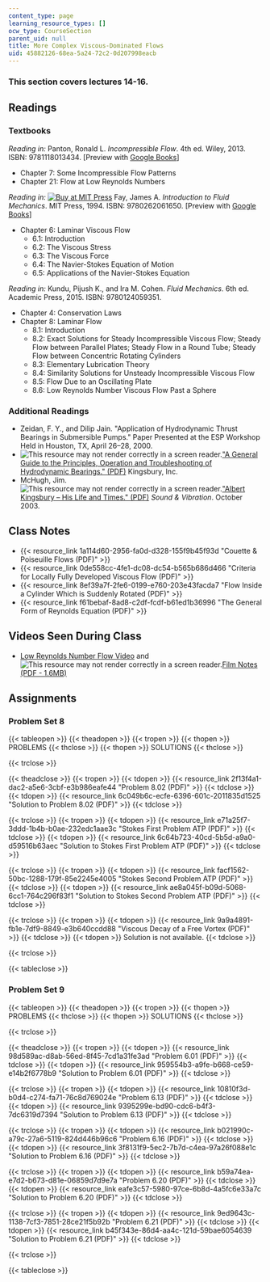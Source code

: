 ```yaml
---
content_type: page
learning_resource_types: []
ocw_type: CourseSection
parent_uid: null
title: More Complex Viscous-Dominated Flows
uid: 45882126-68ea-5a24-72c2-0d207998eacb
---
```


### This section covers lectures 14-16.

Readings
--------

### Textbooks

_Reading in:_ Panton, Ronald L. _Incompressible Flow_. 4th ed. Wiley, 2013. ISBN: 9781118013434. \[Preview with [Google Books](http://books.google.com/books?id=sa4eAAAAQBAJ&pg=PAfrontcover)\]

*   Chapter 7: Some Incompressible Flow Patterns
*   Chapter 21: Flow at Low Reynolds Numbers

_Reading in:_ [![Buy at MIT
Press](/images/mp_logo.gif)](https://mitpress.mit.edu/9780262061650) Fay, James A. _Introduction to Fluid Mechanics_. MIT Press, 1994. ISBN: 9780262061650. \[Preview with [Google Books](http://books.google.com/books?id=XGVpue4954wC&pg=PAfrontcover)\]

*   Chapter 6: Laminar Viscous Flow
    *   6.1: Introduction
    *   6.2: The Viscous Stress
    *   6.3: The Viscous Force
    *   6.4: The Navier-Stokes Equation of Motion
    *   6.5: Applications of the Navier-Stokes Equation

_Reading in:_ Kundu, Pijush K., and Ira M. Cohen. _Fluid Mechanics_. 6th ed. Academic Press, 2015. ISBN: 9780124059351.

*   Chapter 4: Conservation Laws
*   Chapter 8: Laminar Flow
    *   8.1: Introduction
    *   8.2: Exact Solutions for Steady Incompressible Viscous Flow; Steady Flow between Parallel Plates; Steady Flow in a Round Tube; Steady Flow between Concentric Rotating Cylinders
    *   8.3: Elementary Lubrication Theory
    *   8.4: Similarity Solutions for Unsteady Incompressible Viscous Flow
    *   8.5: Flow Due to an Oscillating Plate
    *   8.6: Low Reynolds Number Viscous Flow Past a Sphere

### Additional Readings

*   Zeidan, F. Y., and Dilip Jain. "Application of Hydrodynamic Thrust Bearings in Submersible Pumps." Paper Presented at the ESP Workshop Held in Houston, TX, April 26–28, 2000.
*   ![This resource may not render correctly in a screen reader.](/images/inacessible.gif)["A General Guide to the Principles, Operation and Troubleshooting of Hydrodynamic Bearings." (PDF)](http://www.kingsbury.com/pdf/universe_brochure.pdf) Kingsbury, Inc.
*   McHugh, Jim. ![This resource may not render correctly in a screen reader.](/images/inacessible.gif)["Albert Kingsbury – His Life and Times." (PDF)](http://www.massengineers.com/Documents/albert_kingsbury.pdf) _Sound & Vibration_. October 2003.

Class Notes
-----------

*   {{< resource_link 1a114d60-2956-fa0d-d328-155f9b45f93d "Couette & Poiseuille Flows (PDF)" >}}
*   {{< resource_link 0de558cc-4fe1-dc08-dc54-b565b686d466 "Criteria for Locally Fully Developed Viscous Flow (PDF)" >}}
*   {{< resource_link 8ef39a7f-2fe6-0199-e760-203e43facda7 "Flow Inside a Cylinder Which is Suddenly Rotated (PDF)" >}}
*   {{< resource_link f61bebaf-8ad8-c2df-fcdf-b61ed1b36996 "The General Form of Reynolds Equation (PDF)" >}}

Videos Seen During Class
------------------------

*   [Low Reynolds Number Flow Video](https://youtu.be/51-6QCJTAjU) and ![This resource may not render correctly in a screen reader.](/images/inacessible.gif)[Film Notes (PDF - 1.6MB)](http://web.mit.edu/hml/ncfmf/07LRNF.pdf)

Assignments
-----------

### Problem Set 8

{{< tableopen >}}
{{< theadopen >}}
{{< tropen >}}
{{< thopen >}}
PROBLEMS
{{< thclose >}}
{{< thopen >}}
SOLUTIONS
{{< thclose >}}

{{< trclose >}}

{{< theadclose >}}
{{< tropen >}}
{{< tdopen >}}
{{< resource_link 2f13f4a1-dac2-a5e6-3cbf-e3b986eafe44 "Problem 8.02 (PDF)" >}}
{{< tdclose >}}
{{< tdopen >}}
{{< resource_link 6c049b6c-ecfe-6396-601c-2011835d1525 "Solution to Problem 8.02 (PDF)" >}}
{{< tdclose >}}

{{< trclose >}}
{{< tropen >}}
{{< tdopen >}}
{{< resource_link e71a25f7-3ddd-1b4b-b0ae-232edc1aae3c "Stokes First Problem ATP (PDF)" >}}
{{< tdclose >}}
{{< tdopen >}}
{{< resource_link 6c64b723-40cd-5b5d-a9a0-d59516b63aec "Solution to Stokes First Problem ATP (PDF)" >}}
{{< tdclose >}}

{{< trclose >}}
{{< tropen >}}
{{< tdopen >}}
{{< resource_link facf1562-50bc-1288-179f-85e2245e4005 "Stokes Second Problem ATP (PDF)" >}}
{{< tdclose >}}
{{< tdopen >}}
{{< resource_link ae8a045f-b09d-5068-6cc1-764c296f83f1 "Solution to Stokes Second Problem ATP (PDF)" >}}
{{< tdclose >}}

{{< trclose >}}
{{< tropen >}}
{{< tdopen >}}
{{< resource_link 9a9a4891-fb1e-7df9-8849-e3b640ccdd88 "Viscous Decay of a Free Vortex (PDF)" >}}
{{< tdclose >}}
{{< tdopen >}}
Solution is not available.
{{< tdclose >}}

{{< trclose >}}

{{< tableclose >}}

### Problem Set 9

{{< tableopen >}}
{{< theadopen >}}
{{< tropen >}}
{{< thopen >}}
PROBLEMS
{{< thclose >}}
{{< thopen >}}
SOLUTIONS
{{< thclose >}}

{{< trclose >}}

{{< theadclose >}}
{{< tropen >}}
{{< tdopen >}}
{{< resource_link 98d589ac-d8ab-56ed-8f45-7cd1a31fe3ad "Problem 6.01 (PDF)" >}}
{{< tdclose >}}
{{< tdopen >}}
{{< resource_link 959554b3-a9fe-b668-ce59-e14b2f6778b9 "Solution to Problem 6.01 (PDF)" >}}
{{< tdclose >}}

{{< trclose >}}
{{< tropen >}}
{{< tdopen >}}
{{< resource_link 10810f3d-b0d4-c274-fa71-76c8d769024e "Problem 6.13 (PDF)" >}}
{{< tdclose >}}
{{< tdopen >}}
{{< resource_link 9395299e-bd90-cdc6-b4f3-7dc6319d7394 "Solution to Problem 6.13 (PDF)" >}}
{{< tdclose >}}

{{< trclose >}}
{{< tropen >}}
{{< tdopen >}}
{{< resource_link b021990c-a79c-27a6-5119-824d446b96c6 "Problem 6.16 (PDF)" >}}
{{< tdclose >}}
{{< tdopen >}}
{{< resource_link 3f8131f9-5ec2-7b7d-c4ea-97a26f088e1c "Solution to Problem 6.16 (PDF)" >}}
{{< tdclose >}}

{{< trclose >}}
{{< tropen >}}
{{< tdopen >}}
{{< resource_link b59a74ea-e7d2-b673-d81e-06859d7d9e7a "Problem 6.20 (PDF)" >}}
{{< tdclose >}}
{{< tdopen >}}
{{< resource_link eafe3c57-5980-97ce-6b8d-4a5fc6e33a7c "Solution to Problem 6.20 (PDF)" >}}
{{< tdclose >}}

{{< trclose >}}
{{< tropen >}}
{{< tdopen >}}
{{< resource_link 9ed9643c-1138-7cf3-7851-28ce21f5b92b "Problem 6.21 (PDF)" >}}
{{< tdclose >}}
{{< tdopen >}}
{{< resource_link b45f343e-86d4-aa4c-121d-59bae6054639 "Solution to Problem 6.21 (PDF)" >}}
{{< tdclose >}}

{{< trclose >}}

{{< tableclose >}}